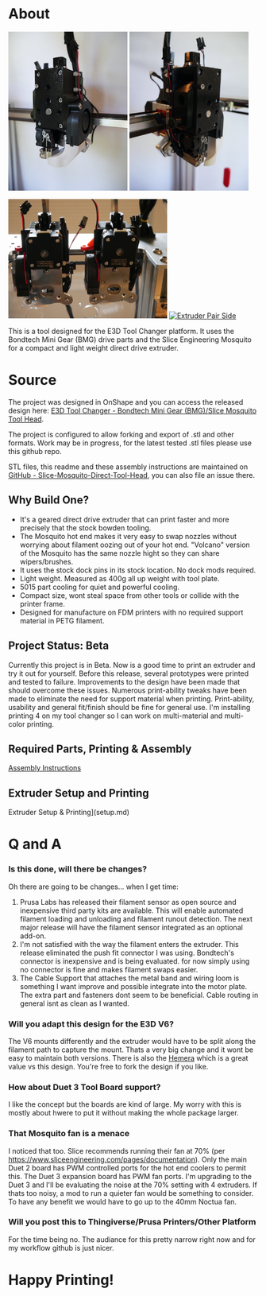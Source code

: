 # About

<a href="https://raw.githubusercontent.com/garethky/Slice-Mosquito-Direct-Tool-Head/master/images/extruder-front.jpg"><img alt="Extruder Front" height="320" src="images/small/extruder-front.jpg"/></a>
<a href="https://raw.githubusercontent.com/garethky/Slice-Mosquito-Direct-Tool-Head/master/images/extruder-left.jpg"><img alt="Extruder Left" height="320" src="images/small/extruder-left.jpg"/></a>

<a href="https://raw.githubusercontent.com/garethky/Slice-Mosquito-Direct-Tool-Head/master/images/extruder-pair-back.jpg"><img alt="Extruder Pair Back" width="320" src="images/small/extruder-pair-back.jpg"/></a>
<a href="https://raw.githubusercontent.com/garethky/Slice-Mosquito-Direct-Tool-Head/master/images/extruder-pair-left.jpg"><img alt="Extruder Pair Side" width="320" src="images/small/extruder-pair-left.jpg"/></a>

This is a tool designed for the E3D Tool Changer platform. It uses the Bondtech Mini Gear (BMG) drive parts and the Slice Engineering Mosquito for a compact and light weight direct drive extruder.

# Source

The project was designed in OnShape and you can access the released design here: [E3D Tool Changer - Bondtech Mini Gear (BMG)/Slice Mosquito Tool Head](https://cad.onshape.com/documents/296b560eee7721bd4ef989d0/w/90142d42ff99dde68f53c17c/e/d21c095bd78c720c7f814c17). 

The project is configured to allow forking and export of .stl and other formats. Work may be in progress, for the latest tested .stl files please use this github repo.

STL files, this readme and these assembly instructions are maintained on [GitHub - Slice-Mosquito-Direct-Tool-Head](https://github.com/garethky/Slice-Mosquito-Direct-Tool-Head), you can also file an issue there.

## Why Build One?
* It's a geared direct drive extruder that can print faster and more precisely that the stock bowden tooling.
* The Mosquito hot end makes it very easy to swap nozzles without worrying about filament oozing out of your hot end. "Volcano" version of the Mosquito has the same nozzle hight so they can share wipers/brushes.
* It uses the stock dock pins in its stock location. No dock mods required.
* Light weight. Measured as 400g all up weight with tool plate.
* 5015 part cooling for quiet and powerful cooling.
* Compact size, wont steal space from other tools or collide with the printer frame.
* Designed for manufacture on FDM printers with no required support material in PETG filament.

## Project Status: Beta
Currently this project is in Beta. Now is a good time to print an extruder and try it out for yourself. Before this release, several prototypes were printed and tested to failure. Improvements to the design have been made that should overcome these issues. Numerous print-ability tweaks have been made to eliminate the need for support material when printing. Print-ability, usability and general fit/finish should be fine for general use. I'm installing printing 4 on my tool changer so I can work on multi-material and multi-color printing.

## Required Parts, Printing & Assembly
[Assembly Instructions](assembly-instructions.md)

## Extruder Setup and Printing
Extruder Setup & Printing](setup.md)

# Q and A

### Is this done, will there be changes?

Oh there are going to be changes... when I get time:
1. Prusa Labs has released their filament sensor as open source and inexpensive third party kits are available. This will enable automated filament loading and unloading and filament runout detection. The next major release will have the filament sensor integrated as an optional add-on.
2. I'm not satisfied with the way the filament enters the extruder. This release eliminated the push fit connector I was using. Bondtech's connector is inexpensive and is being evaluated. for now simply using no connector is fine and makes filament swaps easier.
3. The Cable Support that attaches the metal band and wiring loom is something I want improve and possible integrate into the motor plate. The extra part and fasteners dont seem to be beneficial. Cable routing in general isnt as clean as I wanted.

### Will you adapt this design for the E3D V6?

The V6 mounts differently and the extruder would have to be split along the filament path to capture the mount. Thats a very big change and it wont be easy to maintain both versions. There is also the [Hemera](https://e3d-online.com/e3d-hemera-175-kit) which is a great value vs this design. You're free to fork the design if you like.

### How about Duet 3 Tool Board support?

I like the concept but the boards are kind of large. My worry with this is mostly about hwere to put it without making the whole package larger.

### That Mosquito fan is a menace

I noticed that too. Slice recommends running their fan at 70% (per https://www.sliceengineering.com/pages/documentation). Only the main Duet 2 board has PWM controlled ports for the hot end coolers to permit this. The Duet 3 expansion board has PWM fan ports. I'm upgrading to the Duet 3 and I'll be evaluating the noise at the 70% setting with 4 extruders. If thats too noisy, a mod to run a quieter fan would be something to consider. To have any benefit we would have to go up to the 40mm Noctua fan.

### Will you post this to Thingiverse/Prusa Printers/Other Platform

For the time being no. The audiance for this pretty narrow right now and for my workflow github is just nicer.

# Happy Printing!
